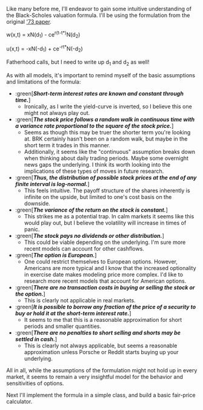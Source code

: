 Like many before me, I\'ll endeavor to gain some intuitive 
understanding of the Black-Scholes valuation formula. I'll be using the formulation from the original ['73 paper](https://www.jstor.org/stable/1831029?origin=JSTOR-pdf).

<!--- d<sub>1</sub> = --->

<!--- d<sub>2</sub> = --->

w(x,t) = xN(d<sub>1</sub>) - ce<sup>r(t-t*)</sup>N(d<sub>2</sub>)

u(x,t) = -xN(-d<sub>1</sub>) + ce<sup>-rt*</sup>N(-d<sub>2</sub>)

Fatherhood calls, but I need to write up d<sub>1</sub> and d<sub>2</sub> as well!

As with all models, it's important to remind myself of the basic assumptions and limitations of the formula:
- :green[***Short-term interest rates are known and constant through time.***]
  - Ironically, as I write the yield-curve is inverted, so I believe this one might not always play out.
- :green[***The stock price follows a random walk in continuous time with a variance rate proportional to the square of the stock price.***]
  - Seems as though this may be truer the shorter term you're looking at. BRK certainly hasn't been on a random walk, but maybe in the short term it trades in this manner. 
  - Additionally, it seems like the "continuous" assumption breaks down when thinking about daily trading periods. Maybe some overnight news gaps the underlying. I think its worth looking into the implications of these types of moves in future research.
- :green[***Thus, the distribution of possible stock prices at the end of any finite interval is log-normal.***]
  - This feels intuitive. The payoff structure of the shares inherently is infinite on the upside, but limited to one's cost basis on the downside.
- :green[***The variance of the return on the stock is constant.***]
  - This strikes me as a potential trap. In calm markets it seems like this would play out, but I believe the volatility will increase in times of panic.
- :green[***The stock pays no dividends or other distribution.***]
  - This could be viable depending on the underlying. I'm sure more recent models can account for other cashflows.
- :green[***The option is European.***]
  - One could restrict themselves to European options. However, Americans are more typical and I know that the increased optionality in exercise date makes modeling price more complex. I'd like to research more recent models that account for American options.  
- :green[***There are no transaction costs in buying or selling the stock or the option.***]
  - This is clearly not applicable in real markets.
- :green[***It is possible to borrow any fraction of the price of a security to buy or hold it at the short-term interest rate.***]
  - It seems to me that this is a reasonable approximation for short periods and smaller quantities.
- :green[***There are no penalties to short selling and shorts may be settled in cash.***]
  - This is clearly not always applicable, but seems a reasonable approximation unless Porsche or Reddit starts buying up your underlying. 

All in all, while the assumptions of the formulation might not hold up in every market, it seems to remain a very insightful model for the behavior and sensitivities of options.

Next I'll implement the formula in a simple class, and build a basic fair-price calculator.
